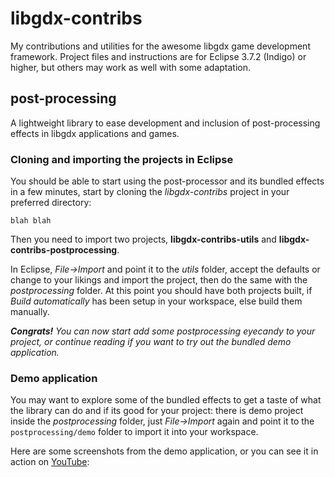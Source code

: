 libgdx-contribs
===============

My contributions and utilities for the awesome libgdx game development framework.
Project files and instructions are for Eclipse 3.7.2 (Indigo) or higher, but others may work as well with some adaptation.

## post-processing ##

A lightweight library to ease development and inclusion of post-processing effects in libgdx applications and games.


### Cloning and importing the projects in Eclipse ###

You should be able to start using the post-processor and its bundled effects in a few minutes, start by cloning the *libgdx-contribs* project in your preferred directory:

    blah blah

Then you need to import two projects, **libgdx-contribs-utils** and **libgdx-contribs-postprocessing**.

In Eclipse, *File->Import* and point it to the *utils* folder, accept the defaults or change to your likings and import the project, then do the same with the *postprocessing* folder.
At this point you should have both projects built, if *Build automatically* has been setup in your workspace, else build them manually.

*__Congrats!__ You can now start add some postprocessing eyecandy to your project, or continue reading if you want to try out the bundled demo application.*

### Demo application ###

You may want to explore some of the bundled effects to get a taste of what the library can do and if its good for your project: there is demo project inside the *postprocessing* folder, just *File->Import* again and point it to the `postprocessing/demo` folder to import it into your workspace.

Here are some screenshots from the demo application, or you can see it in action on [YouTube](http://youtu.be/TNMwUKiR5fY):
